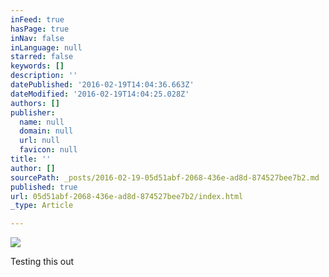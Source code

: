 ```yaml
---
inFeed: true
hasPage: true
inNav: false
inLanguage: null
starred: false
keywords: []
description: ''
datePublished: '2016-02-19T14:04:36.663Z'
dateModified: '2016-02-19T14:04:25.028Z'
authors: []
publisher:
  name: null
  domain: null
  url: null
  favicon: null
title: ''
author: []
sourcePath: _posts/2016-02-19-05d51abf-2068-436e-ad8d-874527bee7b2.md
published: true
url: 05d51abf-2068-436e-ad8d-874527bee7b2/index.html
_type: Article

---
```

![](https://the-grid-user-content.s3-us-west-2.amazonaws.com/21e315f3-c971-46b5-a4b8-a30154f22c59.jpg)

Testing this out